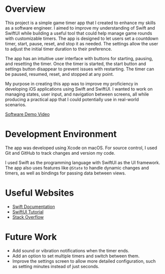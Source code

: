 # Overview

This project is a simple game timer app that I created to enhance my skills as a software engineer. I aimed to improve my understanding of Swift and SwiftUI while building a useful tool that could help manage game rounds with customizable timers. The app is designed to let users set a countdown timer, start, pause, reset, and stop it as needed. The settings allow the user to adjust the initial timer duration to their preference.

The app has an intuitive user interface with buttons for starting, pausing, and resetting the timer. Once the timer is started, the start button and settings button disappear to prevent issues with restarting. The timer can be paused, resumed, reset, and stopped at any point.

My purpose in creating this app was to improve my proficiency in developing iOS applications using Swift and SwiftUI. I wanted to work on managing states, user input, and navigation between screens, all while producing a practical app that I could potentially use in real-world scenarios.

[Software Demo Video](http://youtube.link.goes.here)

# Development Environment

The app was developed using Xcode on macOS. For source control, I used Git and GitHub to track changes and version my code. 

I used Swift as the programming language with SwiftUI as the UI framework. The app also uses features like `@State` to handle dynamic changes and timers, as well as bindings for passing data between views.

# Useful Websites

* [Swift Documentation](https://developer.apple.com/documentation/swift)
* [SwiftUI Tutorial](https://developer.apple.com/tutorials/swiftui)
* [Stack Overflow](https://stackoverflow.com)

# Future Work

* Add sound or vibration notifications when the timer ends.
* Add an option to set multiple timers and switch between them.
* Improve the settings screen to allow more detailed configuration, such as setting minutes instead of just seconds.
